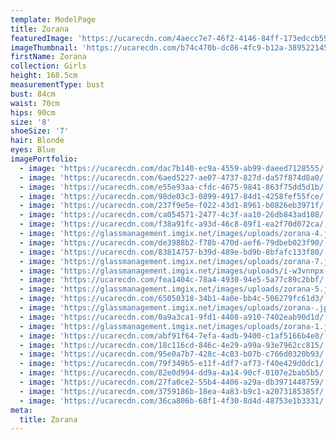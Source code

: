 ```yaml
---
template: ModelPage
title: Zorana
featuredImage: 'https://ucarecdn.com/4aecc7e7-46f2-4146-84ff-173edccb5934/'
imageThumbnail: 'https://ucarecdn.com/b74c470b-dc86-4fc9-b12a-3895221453dc/'
firstName: Zorana
collection: Girls
height: 168.5cm
measurementType: bust
bust: 84cm
waist: 70cm
hips: 90cm
size: '8'
shoeSize: '7'
hair: Blonde
eyes: Blue
imagePortfolio:
  - image: 'https://ucarecdn.com/dac7b140-ec9a-4559-ab99-daeed7128555/'
  - image: 'https://ucarecdn.com/6aed5227-ae07-4737-827d-da57f874d8a0/'
  - image: 'https://ucarecdn.com/e55e93aa-cfdc-4675-9841-863f75dd5d1b/'
  - image: 'https://ucarecdn.com/98de03c3-0899-4917-84d1-4258fef55fce/'
  - image: 'https://ucarecdn.com/237f9e5e-f022-43d1-8961-b0826eb3971f/'
  - image: 'https://ucarecdn.com/ca054571-2477-4c3f-aa10-26db843ad108/'
  - image: 'https://ucarecdn.com/f38a91fc-a93d-46c8-89f1-ea2f70d072ca/'
  - image: 'https://glassmanagement.imgix.net/images/uploads/zorana-4.jpg'
  - image: 'https://ucarecdn.com/de3988b2-f78b-470d-aef6-79dbeb023f90/'
  - image: 'https://ucarecdn.com/83814757-b39d-489e-bd9b-8bfafc133f80/'
  - image: 'https://glassmanagement.imgix.net/images/uploads/zorana-7.jpg'
  - image: 'https://glassmanagement.imgix.net/images/uploads/i-w3vnnpx-x3.jpg'
  - image: 'https://ucarecdn.com/fea1404c-78a4-4930-94e5-5a77c89c2bbf/'
  - image: 'https://glassmanagement.imgix.net/images/uploads/zorana-5.jpg'
  - image: 'https://ucarecdn.com/65050318-34b1-4a0e-bb4c-506279fc61d3/'
  - image: 'https://glassmanagement.imgix.net/images/uploads/zorana-.jpg'
  - image: 'https://ucarecdn.com/0a9a3ca1-9fd1-4408-a910-7402eab90d1d/'
  - image: 'https://glassmanagement.imgix.net/images/uploads/zorana-1.jpg'
  - image: 'https://ucarecdn.com/abf91f64-7efa-4adb-9400-c1af5166b4e8/'
  - image: 'https://ucarecdn.com/18c116cd-846c-4e29-a99a-93e7962cc815/'
  - image: 'https://ucarecdn.com/95e0a7b7-428c-4c83-b07b-c766d0320b93/'
  - image: 'https://ucarecdn.com/79f349b5-e11f-4df7-af73-f40e429d0dc1/'
  - image: 'https://ucarecdn.com/82e0d994-dd9a-4a14-90cf-0107e2bab5b5/'
  - image: 'https://ucarecdn.com/27fa0ce2-55b4-4406-a29a-db3971448759/'
  - image: 'https://ucarecdn.com/3759186b-18ea-4a83-b9c1-a2073185385f/'
  - image: 'https://ucarecdn.com/36ca806b-68f1-4f30-8d4d-48753e1b3331/'
meta:
  title: Zorana
---
```


